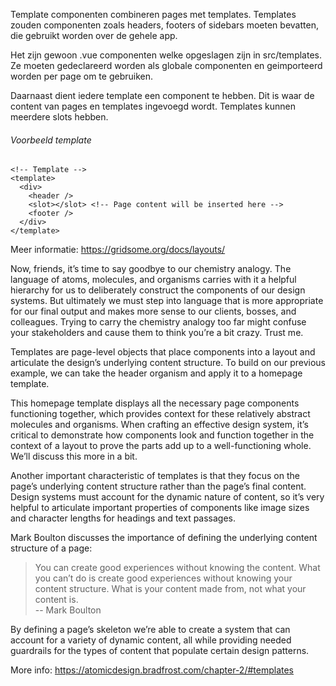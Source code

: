 Template componenten combineren pages met templates. Templates zouden componenten zoals headers, footers of sidebars moeten bevatten, die gebruikt worden over de gehele app.

Het zijn gewoon .vue componenten welke opgeslagen zijn in src/templates. Ze moeten gedeclareerd worden als globale componenten en geimporteerd worden per page om te gebruiken.

Daarnaast dient iedere template een <slot> component te hebben. Dit is waar de content van pages en templates ingevoegd wordt. Templates kunnen meerdere slots hebben.

###### Voorbeeld template

```
<!-- Template -->
<template>
  <div>
    <header />
    <slot></slot> <!-- Page content will be inserted here -->
    <footer />
  </div>
</template>
```

Meer informatie: https://gridsome.org/docs/layouts/

Now, friends, it’s time to say goodbye to our chemistry analogy. The language of atoms, molecules, and organisms carries with it a helpful hierarchy for us to deliberately construct the components of our design systems. But ultimately we must step into language that is more appropriate for our final output and makes more sense to our clients, bosses, and colleagues. Trying to carry the chemistry analogy too far might confuse your stakeholders and cause them to think you’re a bit crazy. Trust me.

Templates are page-level objects that place components into a layout and articulate the design’s underlying content structure. To build on our previous example, we can take the header organism and apply it to a homepage template.

This homepage template displays all the necessary page components functioning together, which provides context for these relatively abstract molecules and organisms. When crafting an effective design system, it’s critical to demonstrate how components look and function together in the context of a layout to prove the parts add up to a well-functioning whole. We’ll discuss this more in a bit.

Another important characteristic of templates is that they focus on the page’s underlying content structure rather than the page’s final content. Design systems must account for the dynamic nature of content, so it’s very helpful to articulate important properties of components like image sizes and character lengths for headings and text passages.

Mark Boulton discusses the importance of defining the underlying content structure of a page:

> You can create good experiences without knowing the content. What you can’t do is create good experiences without knowing your content structure. What is your content made from, not what your content is. \
> -- Mark Boulton

By defining a page’s skeleton we’re able to create a system that can account for a variety of dynamic content, all while providing needed guardrails for the types of content that populate certain design patterns.

More info: https://atomicdesign.bradfrost.com/chapter-2/#templates
